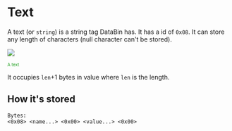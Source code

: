 # Text
A text (or `string`) is a string tag DataBin has. It has a id of `0x08`. It can store any length of characters (null character can't be stored).

<Image src="TextIcon"/><br/>

<sub><sup><span style="color:#1f9f1f;">A text</span></sup></sub>

It occupies `len`+1 bytes in value where `len` is the length.

## How it's stored
```
Bytes:
<0x08> <name...> <0x00> <value...> <0x00>
```